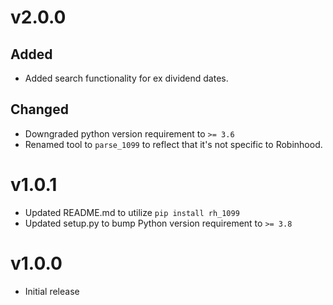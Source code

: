 # v2.0.0
## Added
- Added search functionality for ex dividend dates.

## Changed
- Downgraded python version requirement to `>= 3.6`
- Renamed tool to `parse_1099` to reflect that it's not specific to Robinhood.

# v1.0.1
- Updated README.md to utilize `pip install rh_1099`
- Updated setup.py to bump Python version requirement to `>= 3.8`

# v1.0.0
- Initial release